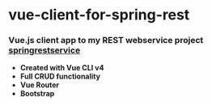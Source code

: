 # vue-client-for-spring-rest

### Vue.js client app to my REST webservice project [springrestservice](https://github.com/UniquelySimilar/springrestservice)
* **Created with Vue CLI v4**
* **Full CRUD functionality**
* **Vue Router**
* **Bootstrap**
